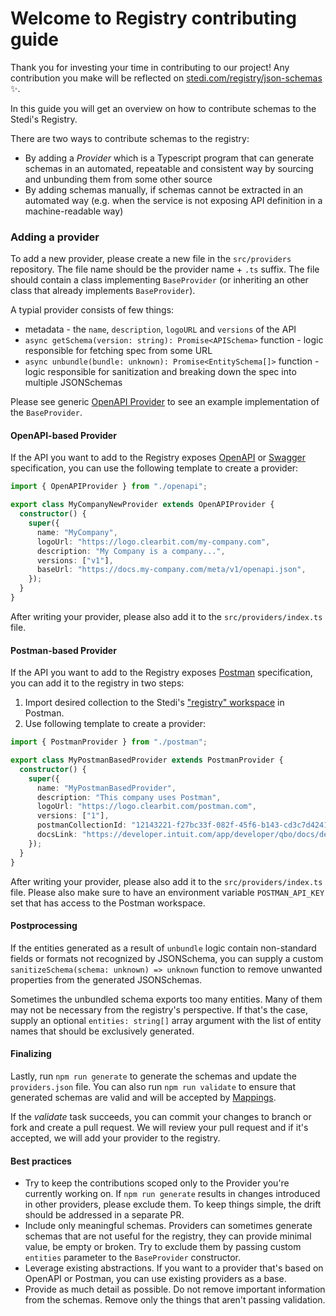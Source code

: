 # Welcome to Registry contributing guide

Thank you for investing your time in contributing to our project! Any contribution you make will be reflected on [stedi.com/registry/json-schemas](https://www.stedi.com/registry/json-schemas) :sparkles:.

In this guide you will get an overview on how to contribute schemas to the Stedi's Registry.

There are two ways to contribute schemas to the registry:

- By adding a _Provider_ which is a Typescript program that can generate schemas in an automated, repeatable and consistent way by sourcing and unbunding them from some other source
- By adding schemas manually, if schemas cannot be extracted in an automated way (e.g. when the service is not exposing API definition in a machine-readable way)

### Adding a provider

To add a new provider, please create a new file in the `src/providers` repository. The file name should be the provider name + `.ts` suffix. The file should contain a class implementing `BaseProvider` (or inheriting an other class that already implements `BaseProvider`).

A typial provider consists of few things:

- metadata - the `name`, `description`, `logoURL` and `versions` of the API
- `async getSchema(version: string): Promise<APISchema>` function - logic responsible for fetching spec from some URL
- `async unbundle(bundle: unknown): Promise<EntitySchema[]>` function - logic responsible for sanitization and breaking down the spec into multiple JSONSchemas

Please see generic [OpenAPI Provider](https://github.com/Stedi/registry/blob/main/src/providers/openapi.ts) to see an example implementation of the `BaseProvider`.

#### OpenAPI-based Provider

If the API you want to add to the Registry exposes [OpenAPI](https://www.openapis.org) or [Swagger](https://swagger.io) specification, you can use the following template to create a provider:

```ts
import { OpenAPIProvider } from "./openapi";

export class MyCompanyNewProvider extends OpenAPIProvider {
  constructor() {
    super({
      name: "MyCompany",
      logoUrl: "https://logo.clearbit.com/my-company.com",
      description: "My Company is a company...",
      versions: ["v1"],
      baseUrl: "https://docs.my-company.com/meta/v1/openapi.json",
    });
  }
}
```

After writing your provider, please also add it to the `src/providers/index.ts` file.

#### Postman-based Provider

If the API you want to add to the Registry exposes [Postman](https://www.openapis.org) specification, you can add it to the registry in two steps:

1. Import desired collection to the Stedi's ["registry" workspace](https://www.postman.com/stedi-inc/workspace/registry/overview) in Postman.
2. Use following template to create a provider:

```ts
import { PostmanProvider } from "./postman";

export class MyPostmanBasedProvider extends PostmanProvider {
  constructor() {
    super({
      name: "MyPostmanBasedProvider",
      description: "This company uses Postman",
      logoUrl: "https://logo.clearbit.com/postman.com",
      versions: ["1"],
      postmanCollectionId: "12143221-f27bc33f-082f-45f6-b143-cd3c7d4241da",
      docsLink: "https://developer.intuit.com/app/developer/qbo/docs/develop",
    });
  }
}
```

After writing your provider, please also add it to the `src/providers/index.ts` file. Please also make sure to have an environment variable `POSTMAN_API_KEY` set that has access to the Postman workspace.

#### Postprocessing

If the entities generated as a result of `unbundle` logic contain non-standard fields or formats not recognized by JSONSchema, you can supply a custom `sanitizeSchema(schema: unknown) => unknown` function to remove unwanted properties from the generated JSONSchemas.

Sometimes the unbundled schema exports too many entities. Many of them may not be necessary from the registry's perspective. If that's the case, supply an optional `entities: string[]` array argument with the list of entity names that should be exclusively generated.

#### Finalizing

Lastly, run `npm run generate` to generate the schemas and update the `providers.json` file. You can also run `npm run validate` to ensure that generated schemas are valid and will be accepted by [Mappings](https://www.stedi.com/products/mappings).

If the _validate_ task succeeds, you can commit your changes to branch or fork and create a pull request. We will review your pull request and if it's accepted, we will add your provider to the registry.

#### Best practices

- Try to keep the contributions scoped only to the Provider you're currently working on. If `npm run generate` results in changes introduced in other providers, please exclude them. To keep things simple, the drift should be addressed in a separate PR.
- Include only meaningful schemas. Providers can sometimes generate schemas that are not useful for the registry, they can provide minimal value, be empty or broken. Try to exclude them by passing custom `entities` parameter to the `BaseProvider` constructor.
- Leverage existing abstractions. If you want to a provider that's based on OpenAPI or Postman, you can use existing providers as a base.
- Provide as much detail as possible. Do not remove important information from the schemas. Remove only the things that aren't passing validation.
